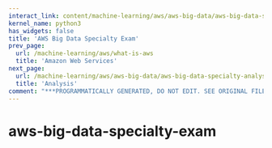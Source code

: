 ```yaml
---
interact_link: content/machine-learning/aws/aws-big-data/aws-big-data-specialty-exam.ipynb
kernel_name: python3
has_widgets: false
title: 'AWS Big Data Specialty Exam'
prev_page:
  url: /machine-learning/aws/what-is-aws
  title: 'Amazon Web Services'
next_page:
  url: /machine-learning/aws/aws-big-data/aws-big-data-specialty-analysis
  title: 'Analysis'
comment: "***PROGRAMMATICALLY GENERATED, DO NOT EDIT. SEE ORIGINAL FILES IN /content***"
---
```



# aws-big-data-specialty-exam


